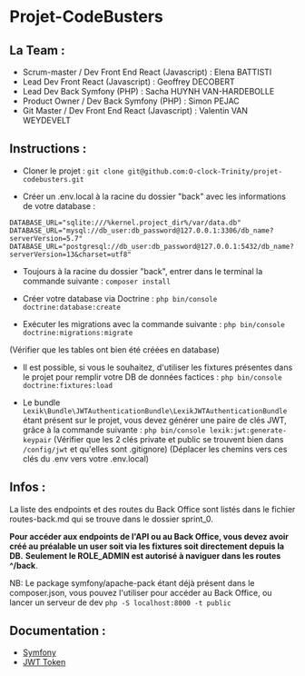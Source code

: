 # Projet-CodeBusters

## La Team :

- Scrum-master / Dev Front End React (Javascript) : Elena BATTISTI
- Lead Dev Front React (Javascript) : Geoffrey DECOBERT
- Lead Dev Back Symfony (PHP) : Sacha HUYNH VAN-HARDEBOLLE
- Product Owner / Dev Back Symfony (PHP) : Simon PEJAC
- Git Master / Dev Front End React (Javascript) : Valentin VAN WEYDEVELT

## Instructions :

- Cloner le projet :
```git clone git@github.com:O-clock-Trinity/projet-codebusters.git```

- Créer un .env.local à la racine du dossier "back" avec les informations de votre database :
```
DATABASE_URL="sqlite:///%kernel.project_dir%/var/data.db"
DATABASE_URL="mysql://db_user:db_password@127.0.0.1:3306/db_name?serverVersion=5.7"
DATABASE_URL="postgresql://db_user:db_password@127.0.0.1:5432/db_name?serverVersion=13&charset=utf8"
```

- Toujours à la racine du dossier "back", entrer dans le terminal la commande suivante :
```composer install```

- Créer votre database via Doctrine :
```php bin/console doctrine:database:create```

- Exécuter les migrations avec la commande suivante :
```php bin/console doctrine:migrations:migrate```

(Vérifier que les tables ont bien été créées en database)

- Il est possible, si vous le souhaitez, d'utiliser les fixtures présentes dans le projet pour remplir votre DB de données factices :
```php bin/console doctrine:fixtures:load```

- Le bundle ```Lexik\Bundle\JWTAuthenticationBundle\LexikJWTAuthenticationBundle``` étant présent sur le projet, vous devez générer une paire de clés JWT, grâce à la commande suivante :
```php bin/console lexik:jwt:generate-keypair```
(Vérifier que les 2 clés private et public se trouvent bien dans ```/config/jwt``` et qu'elles sont .gitignore)
(Déplacer les chemins vers ces clés du .env vers votre .env.local)

## Infos :

La liste des endpoints et des routes du Back Office sont listés dans le fichier routes-back.md qui se trouve dans le dossier sprint_0.

**Pour accéder aux endpoints de l'API ou au Back Office, vous devez avoir créé au préalable un user soit via les fixtures soit directement depuis la DB.**
**Seulement le ROLE_ADMIN est autorisé à naviguer dans les routes ^/back**.

NB: Le package symfony/apache-pack étant déjà présent dans le composer.json, vous pouvez l'utiliser pour accéder au Back Office, ou lancer un serveur de dev ```php -S localhost:8000 -t public```


## Documentation :

- [Symfony](https://symfony.com/doc/current/index.html)
- [JWT Token](https://github.com/lexik/LexikJWTAuthenticationBundle)
